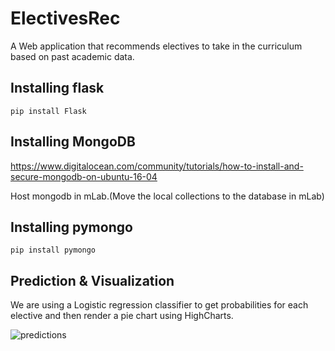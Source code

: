 # ElectivesRec
A Web application that recommends electives to take in the curriculum based on past academic data.

## Installing flask
```pip install Flask```

## Installing MongoDB
https://www.digitalocean.com/community/tutorials/how-to-install-and-secure-mongodb-on-ubuntu-16-04

Host mongodb in mLab.(Move the local collections to the database in mLab)

## Installing pymongo
```pip install pymongo```

## Prediction & Visualization

We are using a Logistic regression classifier to get probabilities for each elective and then render a pie chart using HighCharts.

![predictions](/ElectivesRec/piechart.png)


  

